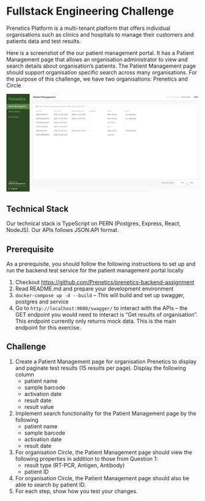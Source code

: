 # Fullstack Engineering Challenge

Prenetics Platform is a multi-tenant platform that offers individual organisations such as clinics and hospitals to manage their customers and patients data and test results. 

Here is a screenshot of the our patient management portal. It has a Patient Management page that allows an organisation administrator to view and search details about organisation’s patients. The Patient Management page should support organisation specific search across many organisations. For the purpose of this challenge, we have two organisations: Prenetics and Circle

![Patient management portal](portal.png "Patient management portal")

## Technical Stack
Our technical stack is TypeScript on PERN (Postgres, Express, React, NodeJS). Our APIs follows JSON:API format.

## Prerequisite
As a prerequisite, you should follow the following instructions to set up and run the backend test service for the patient management portal locally

1. Checkout https://github.com/Prenetics/prenetics-backend-assignment
2. Read README.md and prepare your development environment 
3. `docker-compose up -d --build` – This will build and set up swagger, postgres and service
4. Go to `http://localhost:9080/swagger/` to interact with the APIs – the GET endpoint you would need to interact is “Get results of organisation”. This endpoint currently only returns mock data. This is the main endpoint for this exercise.

## Challenge
1. Create a Patient Management page for organisation Prenetics to display and paginate test results (15 results per page). Display the following column
    * patient name
    * sample barcode
    * activation date
    * result date
    * result value
2. Implement search functionality for the Patient Management page by the following
    * patient name
    * sample barcode
    * activation date
    * result date
3. For organisation Circle, the Patient Management page should view the following properties in addition to those from Question 1:
    * result type (RT-PCR, Antigen, Antibody)
    * patient ID
4. For organisation Circle, the Patient Management page should also be able to search by patient ID.
5. For each step, show how you test your changes.
